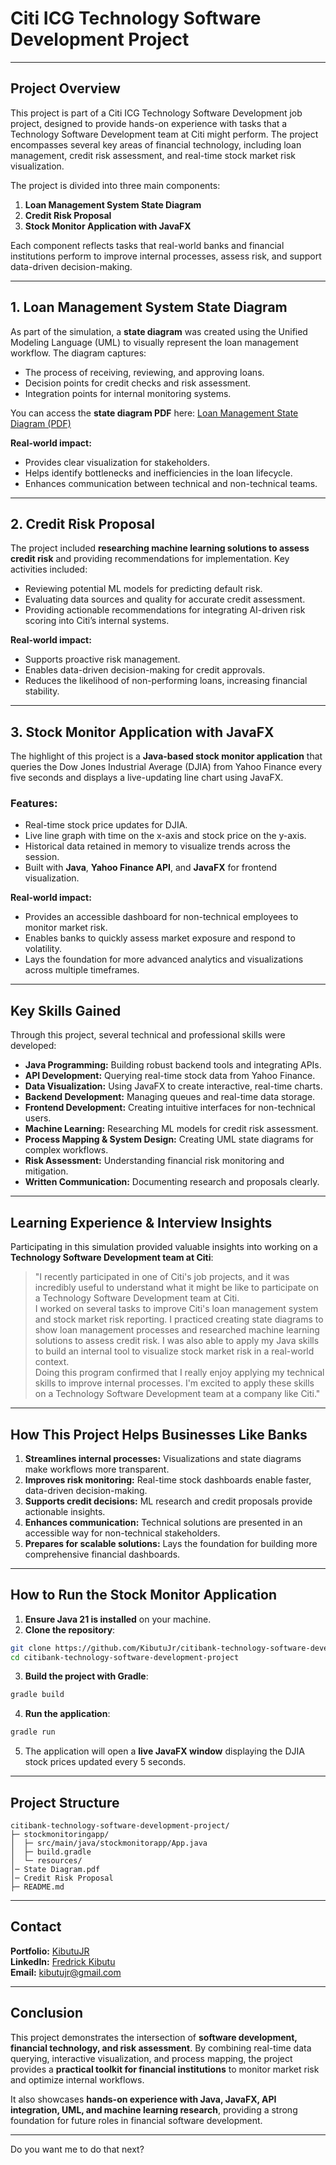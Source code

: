 # Citi ICG Technology Software Development Project

---

## **Project Overview**

This project is part of a Citi ICG Technology Software Development job project, designed to provide hands-on experience with tasks that a Technology Software Development team at Citi might perform. The project encompasses several key areas of financial technology, including loan management, credit risk assessment, and real-time stock market risk visualization.

The project is divided into three main components:

1. **Loan Management System State Diagram**  
2. **Credit Risk Proposal**  
3. **Stock Monitor Application with JavaFX**

Each component reflects tasks that real-world banks and financial institutions perform to improve internal processes, assess risk, and support data-driven decision-making.

---

## **1. Loan Management System State Diagram**

As part of the simulation, a **state diagram** was created using the Unified Modeling Language (UML) to visually represent the loan management workflow. The diagram captures:

- The process of receiving, reviewing, and approving loans.  
- Decision points for credit checks and risk assessment.  
- Integration points for internal monitoring systems.  

You can access the **state diagram PDF** here: [Loan Management State Diagram (PDF)](app/resources/LoanManagementStateDiagram.pdf)

**Real-world impact:**  
- Provides clear visualization for stakeholders.  
- Helps identify bottlenecks and inefficiencies in the loan lifecycle.  
- Enhances communication between technical and non-technical teams.

---

## **2. Credit Risk Proposal**

The project included **researching machine learning solutions to assess credit risk** and providing recommendations for implementation. Key activities included:

- Reviewing potential ML models for predicting default risk.  
- Evaluating data sources and quality for accurate credit assessment.  
- Providing actionable recommendations for integrating AI-driven risk scoring into Citi’s internal systems.  

**Real-world impact:**  
- Supports proactive risk management.  
- Enables data-driven decision-making for credit approvals.  
- Reduces the likelihood of non-performing loans, increasing financial stability.

---

## **3. Stock Monitor Application with JavaFX**

The highlight of this project is a **Java-based stock monitor application** that queries the Dow Jones Industrial Average (DJIA) from Yahoo Finance every five seconds and displays a live-updating line chart using JavaFX.  

### **Features:**
- Real-time stock price updates for DJIA.  
- Live line graph with time on the x-axis and stock price on the y-axis.  
- Historical data retained in memory to visualize trends across the session.  
- Built with **Java**, **Yahoo Finance API**, and **JavaFX** for frontend visualization.

**Real-world impact:**  
- Provides an accessible dashboard for non-technical employees to monitor market risk.  
- Enables banks to quickly assess market exposure and respond to volatility.  
- Lays the foundation for more advanced analytics and visualizations across multiple timeframes.  

---

## **Key Skills Gained**

Through this project, several technical and professional skills were developed:

- **Java Programming:** Building robust backend tools and integrating APIs.  
- **API Development:** Querying real-time stock data from Yahoo Finance.  
- **Data Visualization:** Using JavaFX to create interactive, real-time charts.  
- **Backend Development:** Managing queues and real-time data storage.  
- **Frontend Development:** Creating intuitive interfaces for non-technical users.  
- **Machine Learning:** Researching ML models for credit risk assessment.  
- **Process Mapping & System Design:** Creating UML state diagrams for complex workflows.  
- **Risk Assessment:** Understanding financial risk monitoring and mitigation.  
- **Written Communication:** Documenting research and proposals clearly.

---

## **Learning Experience & Interview Insights**

Participating in this simulation provided valuable insights into working on a **Technology Software Development team at Citi**:

> "I recently participated in one of Citi's job projects, and it was incredibly useful to understand what it might be like to participate on a Technology Software Development team at Citi.  
> I worked on several tasks to improve Citi's loan management system and stock market risk reporting. I practiced creating state diagrams to show loan management processes and researched machine learning solutions to assess credit risk. I was also able to apply my Java skills to build an internal tool to visualize stock market risk in a real-world context.  
> Doing this program confirmed that I really enjoy applying my technical skills to improve internal processes. I'm excited to apply these skills on a Technology Software Development team at a company like Citi."

---

## **How This Project Helps Businesses Like Banks**

1. **Streamlines internal processes:** Visualizations and state diagrams make workflows more transparent.  
2. **Improves risk monitoring:** Real-time stock dashboards enable faster, data-driven decision-making.  
3. **Supports credit decisions:** ML research and credit proposals provide actionable insights.  
4. **Enhances communication:** Technical solutions are presented in an accessible way for non-technical stakeholders.  
5. **Prepares for scalable solutions:** Lays the foundation for building more comprehensive financial dashboards.

---

## **How to Run the Stock Monitor Application**

1. **Ensure Java 21 is installed** on your machine.  
2. **Clone the repository**:

```bash
git clone https://github.com/KibutuJr/citibank-technology-software-development-project.git
cd citibank-technology-software-development-project
````

3. **Build the project with Gradle**:

```bash
gradle build
```

4. **Run the application**:

```bash
gradle run
```

5. The application will open a **live JavaFX window** displaying the DJIA stock prices updated every 5 seconds.

---

## **Project Structure**

```
citibank-technology-software-development-project/
├─ stockmonitoringapp/
│  ├─ src/main/java/stockmonitorapp/App.java
│  ├─ build.gradle
│  └─ resources/
│─ State Diagram.pdf
│─ Credit Risk Proposal
├─ README.md
```

---
## **Contact**

**Portfolio:** [KibutuJR](https://kibutujr.vercel.app/)  
**LinkedIn:** [Fredrick Kibutu](https://www.linkedin.com/in/fred-kibutu/)  
**Email:** kibutujr@gmail.com

---
## **Conclusion**

This project demonstrates the intersection of **software development, financial technology, and risk assessment**. By combining real-time data querying, interactive visualization, and process mapping, the project provides a **practical toolkit for financial institutions** to monitor market risk and optimize internal workflows.

It also showcases **hands-on experience with Java, JavaFX, API integration, UML, and machine learning research**, providing a strong foundation for future roles in financial software development.

---

Do you want me to do that next?
```
